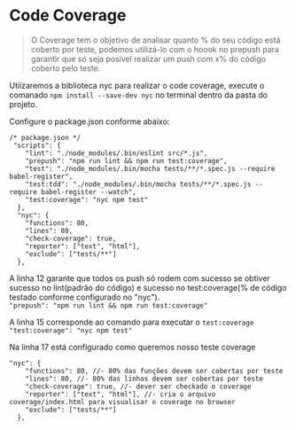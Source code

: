 # Code Coverage

> O Coverage tem o objetivo de analisar quanto % do seu código está coberto por teste, podemos utilizá-lo com o hoook no prepush para garantir que só seja posível realizar um push com x% do código coberto pelo teste.

Utiizaremos a biblioteca nyc para realizar o code coverage, execute o comanado `npm install --save-dev nyc` no terminal dentro da pasta do projeto.

Configure o package.json conforme abaixo:
```JS
/* package.json */
 "scripts": {
    "lint": "./node_modules/.bin/eslint src/*.js",
    "prepush": "npm run lint && npm run test:coverage", 
    "test": "./node_modules/.bin/mocha tests/**/*.spec.js --require babel-register",
    "test:tdd": "./node_modules/.bin/mocha tests/**/*.spec.js --require babel-register --watch",
    "test:coverage": "nyc npm test"
  },
  "nyc": {
    "functions": 80,
    "lines": 80,
    "check-coverage": true,
    "reporter": ["text", "html"],
    "exclude": ["tests/**"]
  },
```
A linha 12 garante que todos os push só rodem com sucesso se obtiver sucesso no lint(padrão do código) e sucesso no test:coverage(% de código testado conforme configurado no "nyc").<br/>
`"prepush": "npm run lint && npm run test:coverage"`

A linha 15 corresponde ao comando para executar o `test:coverage`<br/>
`"test:coverage": "nyc npm test"`

Na linha 17 está configurado como queremos nosso teste coverage
```JS
"nyc": {
    "functions": 80, //- 80% das funções devem ser cobertas por teste
    "lines": 80, //- 80% das linhas devem ser cobertas por teste
    "check-coverage": true, //- dever ser checkado o coverage
    "reporter": ["text", "html"], //- cria o arquivo coverage/index.html para visualisar o coverage no browser
    "exclude": ["tests/**"]
  },
```